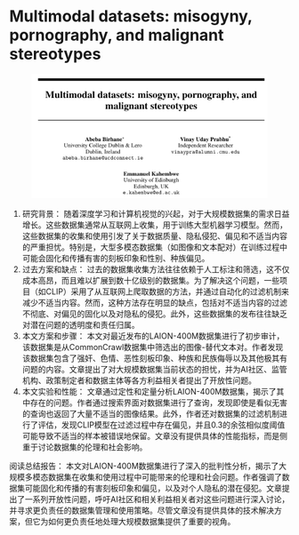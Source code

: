 # Multimodal datasets: misogyny, pornography, and  malignant stereotypes

<figure><img src="../.gitbook/assets/image (4) (1) (1) (1) (1) (1) (1) (1) (1) (1) (1) (1) (1) (1) (1) (1) (1) (1) (1) (1) (1) (1) (1) (1) (1) (1) (1) (1) (1) (1) (1) (1) (1) (1) (1) (1) (1) (1).png" alt=""><figcaption></figcaption></figure>

1. 研究背景： 随着深度学习和计算机视觉的兴起，对于大规模数据集的需求日益增长。这些数据集通常从互联网上收集，用于训练大型机器学习模型。然而，这些数据集的收集和使用引发了关于数据质量、隐私侵犯、偏见和不适当内容的严重担忧。特别是，大型多模态数据集（如图像和文本配对）在训练过程中可能会固化和传播有害的刻板印象和性别、种族偏见。
2. 过去方案和缺点： 过去的数据集收集方法往往依赖于人工标注和筛选，这不仅成本高昂，而且难以扩展到数十亿级别的数据集。为了解决这个问题，一些项目（如CLIP）采用了从互联网上爬取数据的方法，并通过自动化的过滤机制来减少不适当内容。然而，这种方法存在明显的缺点，包括对不适当内容的过滤不彻底、对偏见的固化以及对隐私的侵犯。此外，这些数据集的发布往往缺乏对潜在问题的透明度和责任归属。
3. 本文方案和步骤： 本文对最近发布的LAION-400M数据集进行了初步审计，该数据集是从CommonCrawl数据集中筛选出的图像-替代文本对。作者发现该数据集包含了强奸、色情、恶性刻板印象、种族和民族侮辱以及其他极其有问题的内容。文章提出了对大规模数据集当前状态的担忧，并为AI社区、监管机构、政策制定者和数据主体等各方利益相关者提出了开放性问题。
4. 本文实验和性能： 文章通过定性和定量分析LAION-400M数据集，揭示了其中存在的问题。作者通过搜索界面对数据集进行了查询，发现即使是看似无害的查询也返回了大量不适当的图像结果。此外，作者还对数据集的过滤机制进行了评估，发现CLIP模型在过滤过程中存在偏见，并且0.3的余弦相似度阈值可能导致不适当的样本被错误地保留。文章没有提供具体的性能指标，而是侧重于讨论数据集的伦理和社会影响。

阅读总结报告： 本文对LAION-400M数据集进行了深入的批判性分析，揭示了大规模多模态数据集在收集和使用过程中可能带来的伦理和社会问题。作者强调了数据集可能固化和传播的有害刻板印象和偏见，以及对个人隐私的潜在侵犯。文章提出了一系列开放性问题，呼吁AI社区和相关利益相关者对这些问题进行深入讨论，并寻求更负责任的数据集管理和使用策略。尽管文章没有提供具体的技术解决方案，但它为如何更负责任地处理大规模数据集提供了重要的视角。
